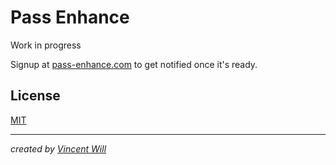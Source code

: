 # Pass Enhance

Work in progress


Signup at [pass-enhance.com](https://pass-enhance.com/) to get notified once it's ready.



## License

[MIT](https://choosealicense.com/licenses/mit/)

---

*created by [Vincent Will](https://wweb.dev/)*